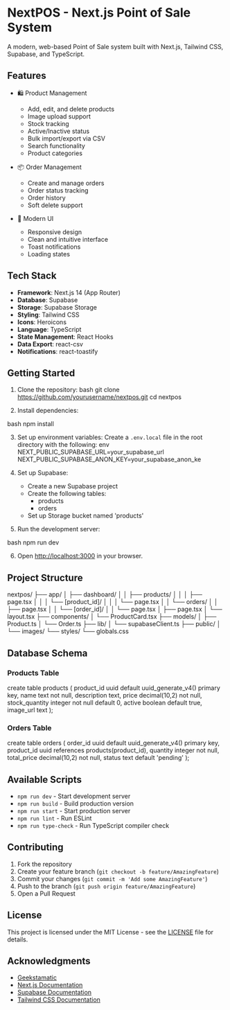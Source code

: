 # NextPOS - Next.js Point of Sale System

A modern, web-based Point of Sale system built with Next.js, Tailwind CSS, Supabase, and TypeScript.

## Features

- 🛍️ Product Management
  - Add, edit, and delete products
  - Image upload support
  - Stock tracking
  - Active/Inactive status
  - Bulk import/export via CSV
  - Search functionality
  - Product categories

- 📦 Order Management
  - Create and manage orders
  - Order status tracking
  - Order history
  - Soft delete support

- 🎨 Modern UI
  - Responsive design
  - Clean and intuitive interface
  - Toast notifications
  - Loading states

## Tech Stack

- **Framework**: Next.js 14 (App Router)
- **Database**: Supabase
- **Storage**: Supabase Storage
- **Styling**: Tailwind CSS
- **Icons**: Heroicons
- **Language**: TypeScript
- **State Management**: React Hooks
- **Data Export**: react-csv
- **Notifications**: react-toastify

## Getting Started

1. Clone the repository:
bash
git clone https://github.com/yourusername/nextpos.git
cd nextpos


2. Install dependencies:

bash
npm install


3. Set up environment variables:
Create a `.env.local` file in the root directory with the following:
env
NEXT_PUBLIC_SUPABASE_URL=your_supabase_url
NEXT_PUBLIC_SUPABASE_ANON_KEY=your_supabase_anon_ke


4. Set up Supabase:
   - Create a new Supabase project
   - Create the following tables:
     - products
     - orders
   - Set up Storage bucket named 'products'

5. Run the development server:

bash
npm run dev


6. Open [http://localhost:3000](http://localhost:3000) in your browser.

## Project Structure

nextpos/
├── app/
│ ├── dashboard/
│ │ ├── products/
│ │ │ ├── page.tsx
│ │ │ └── [product_id]/
│ │ │ └── page.tsx
│ │ └── orders/
│ │ ├── page.tsx
│ │ └── [order_id]/
│ │ └── page.tsx
│ ├── page.tsx
│ └── layout.tsx
├── components/
│ └── ProductCard.tsx
├── models/
│ ├── Product.ts
│ └── Order.ts
├── lib/
│ └── supabaseClient.ts
├── public/
│ └── images/
└── styles/
└── globals.css

## Database Schema

### Products Table
create table products (
product_id uuid default uuid_generate_v4() primary key,
name text not null,
description text,
price decimal(10,2) not null,
stock_quantity integer not null default 0,
active boolean default true,
image_url text
);


### Orders Table
create table orders (
order_id uuid default uuid_generate_v4() primary key,
product_id uuid references products(product_id),
quantity integer not null,
total_price decimal(10,2) not null,
status text default 'pending'
);


## Available Scripts

- `npm run dev` - Start development server
- `npm run build` - Build production version
- `npm run start` - Start production server
- `npm run lint` - Run ESLint
- `npm run type-check` - Run TypeScript compiler check

## Contributing

1. Fork the repository
2. Create your feature branch (`git checkout -b feature/AmazingFeature`)
3. Commit your changes (`git commit -m 'Add some AmazingFeature'`)
4. Push to the branch (`git push origin feature/AmazingFeature`)
5. Open a Pull Request

## License

This project is licensed under the MIT License - see the [LICENSE](LICENSE) file for details.

## Acknowledgments

- [Geekstamatic](https://geekstamatic.com)
- [Next.js Documentation](https://nextjs.org/docs)
- [Supabase Documentation](https://supabase.io/docs)
- [Tailwind CSS Documentation](https://tailwindcss.com/docs)
